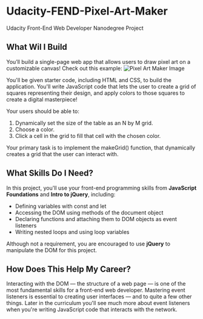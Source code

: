 # Udacity-FEND-Pixel-Art-Maker
Udacity Front-End Web Developer Nanodegree Project 

## What Wil I Build
You’ll build a single-page web app that allows users to draw pixel art on a customizable canvas! Check out this example:
![Pixel Art Maker Image](https://d17h27t6h515a5.cloudfront.net/topher/2017/August/59a4a997_screen-shot-2017-08-22-at-8.33.49-pm/screen-shot-2017-08-22-at-8.33.49-pm.png)

You'll be given starter code, including HTML and CSS, to build the application. You'll write JavaScript code that lets the user to create a grid of squares representing their design, and apply colors to those squares to create a digital masterpiece!

Your users should be able to:

1. Dynamically set the size of the table as an N by M grid.
2. Choose a color.
3. Click a cell in the grid to fill that cell with the chosen color.

Your primary task is to implement the makeGrid() function, that dynamically creates a grid that the user can interact with.

## What Skills Do I Need?
In this project, you'll use your front-end programming skills from **JavaScript Foundations** and **Intro to jQuery**, including:
* Defining variables with const and let
* Accessing the DOM using methods of the document object
* Declaring functions and attaching them to DOM objects as event listeners
* Writing nested loops and using loop variables

Although not a requirement, you are encouraged to use **jQuery** to manipulate the DOM for this project.

## How Does This Help My Career?
Interacting with the DOM — the structure of a web page — is one of the most fundamental skills for a front-end web developer. Mastering event listeners is essential to creating user interfaces — and to quite a few other things. Later in the curriculum you'll see much more about event listeners when you're writing JavaScript code that interacts with the network.



